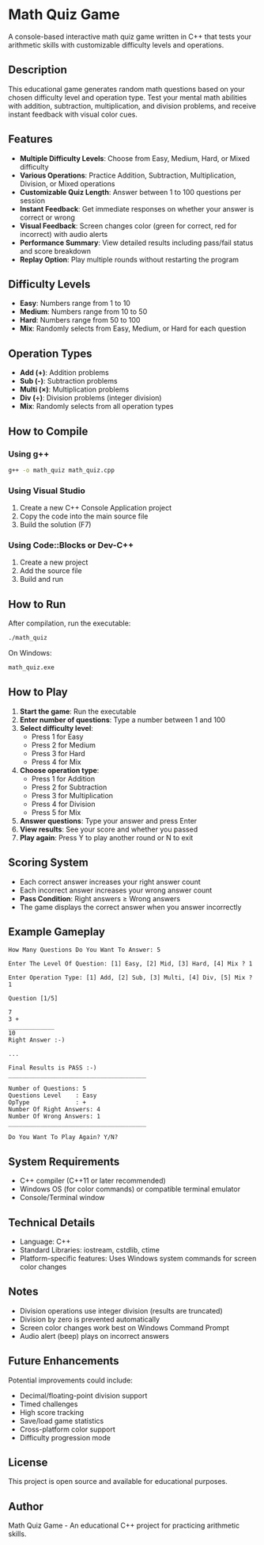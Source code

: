 ﻿# Math Quiz Game

A console-based interactive math quiz game written in C++ that tests your arithmetic skills with customizable difficulty levels and operations.

## Description

This educational game generates random math questions based on your chosen difficulty level and operation type. Test your mental math abilities with addition, subtraction, multiplication, and division problems, and receive instant feedback with visual color cues.

## Features

- **Multiple Difficulty Levels**: Choose from Easy, Medium, Hard, or Mixed difficulty
- **Various Operations**: Practice Addition, Subtraction, Multiplication, Division, or Mixed operations
- **Customizable Quiz Length**: Answer between 1 to 100 questions per session
- **Instant Feedback**: Get immediate responses on whether your answer is correct or wrong
- **Visual Feedback**: Screen changes color (green for correct, red for incorrect) with audio alerts
- **Performance Summary**: View detailed results including pass/fail status and score breakdown
- **Replay Option**: Play multiple rounds without restarting the program

## Difficulty Levels

- **Easy**: Numbers range from 1 to 10
- **Medium**: Numbers range from 10 to 50
- **Hard**: Numbers range from 50 to 100
- **Mix**: Randomly selects from Easy, Medium, or Hard for each question

## Operation Types

- **Add (+)**: Addition problems
- **Sub (-)**: Subtraction problems
- **Multi (×)**: Multiplication problems
- **Div (÷)**: Division problems (integer division)
- **Mix**: Randomly selects from all operation types

## How to Compile

### Using g++
```bash
g++ -o math_quiz math_quiz.cpp
```

### Using Visual Studio
1. Create a new C++ Console Application project
2. Copy the code into the main source file
3. Build the solution (F7)

### Using Code::Blocks or Dev-C++
1. Create a new project
2. Add the source file
3. Build and run

## How to Run

After compilation, run the executable:

```bash
./math_quiz
```

On Windows:
```bash
math_quiz.exe
```

## How to Play

1. **Start the game**: Run the executable
2. **Enter number of questions**: Type a number between 1 and 100
3. **Select difficulty level**: 
   - Press 1 for Easy
   - Press 2 for Medium
   - Press 3 for Hard
   - Press 4 for Mix
4. **Choose operation type**:
   - Press 1 for Addition
   - Press 2 for Subtraction
   - Press 3 for Multiplication
   - Press 4 for Division
   - Press 5 for Mix
5. **Answer questions**: Type your answer and press Enter
6. **View results**: See your score and whether you passed
7. **Play again**: Press Y to play another round or N to exit

## Scoring System

- Each correct answer increases your right answer count
- Each incorrect answer increases your wrong answer count
- **Pass Condition**: Right answers ≥ Wrong answers
- The game displays the correct answer when you answer incorrectly

## Example Gameplay

```
How Many Questions Do You Want To Answer: 5

Enter The Level Of Question: [1] Easy, [2] Mid, [3] Hard, [4] Mix ? 1

Enter Operation Type: [1] Add, [2] Sub, [3] Multi, [4] Div, [5] Mix ? 1

Question [1/5]

7
3 +
_____________
10
Right Answer :-)

...

Final Results is PASS :-)
_______________________________________

Number of Questions: 5
Questions Level    : Easy
OpType             : +
Number Of Right Answers: 4
Number Of Wrong Answers: 1
_______________________________________

Do You Want To Play Again? Y/N?
```

## System Requirements

- C++ compiler (C++11 or later recommended)
- Windows OS (for color commands) or compatible terminal emulator
- Console/Terminal window

## Technical Details

- Language: C++
- Standard Libraries: iostream, cstdlib, ctime
- Platform-specific features: Uses Windows system commands for screen color changes

## Notes

- Division operations use integer division (results are truncated)
- Division by zero is prevented automatically
- Screen color changes work best on Windows Command Prompt
- Audio alert (beep) plays on incorrect answers

## Future Enhancements

Potential improvements could include:
- Decimal/floating-point division support
- Timed challenges
- High score tracking
- Save/load game statistics
- Cross-platform color support
- Difficulty progression mode

## License

This project is open source and available for educational purposes.

## Author

Math Quiz Game - An educational C++ project for practicing arithmetic skills.